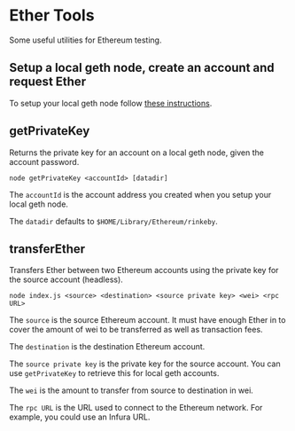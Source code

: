 # Ether Tools

Some useful utilities for Ethereum testing.

## Setup a local geth node, create an account and request Ether

To setup your local geth node follow [these instructions](https://gist.github.com/cryptogoth/10a98e8078cfd69f7ca892ddbdcf26bc).

## getPrivateKey

Returns the private key for an account on a local geth node, given the account password.

```
node getPrivateKey <accountId> [datadir]
```

The `accountId` is the account address you created when you setup your local geth node.

The `datadir` defaults to `$HOME/Library/Ethereum/rinkeby`.

## transferEther

Transfers Ether between two Ethereum accounts using the private key for the source account (headless).

```
node index.js <source> <destination> <source private key> <wei> <rpc URL>
```

The `source` is the source Ethereum account. It must have enough Ether in to cover the amount of wei to be transferred as well as transaction fees.

The `destination` is the destination Ethereum account.

The `source private key` is the private key for the source account. You can use `getPrivateKey` to retrieve this for local geth accounts.

The `wei` is the amount to transfer from source to destination in wei.

The `rpc URL` is the URL used to connect to the Ethereum network. For example, you could use an Infura URL.

